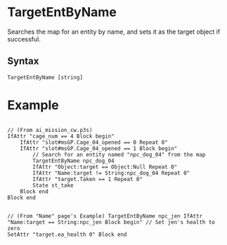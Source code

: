 # TargetEntByName
<p>Searches the map for an entity by name, and sets it as the target object if successful.
<h2>Syntax</h2>
<p><code class="language-js">TargetEntByName [string]</code>
<h1>Example</h1>
<pre><code class="language-js">
// (From ai_mission_cw.p3s)
IfAttr "cage_num == 4 Block begin"
	IfAttr "slot#msGP.Cage_04_opened == 0 Repeat 0"
	IfAttr "slot#msGP.Cage_04_opened == 1 Block begin"
		// Search for an entity named "npc_dog_04" from the map
		TargetEntByName npc_dog_04
		IfAttr "Object:target == Object:Null Repeat 0"
		IfAttr "Name:target != String:npc_dog_04 Repeat 0"
		IfAttr "target.Taken == 1 Repeat 0"
		State st_take
	Block end
Block end

// (From "Name" page's Example)
TargetEntByName npc_jen
IfAttr "Name:target == String:npc_jen Block begin"
    // Set jen's health to zero
    SetAttr "target.ea_health 0"
Block end
</code></pre>